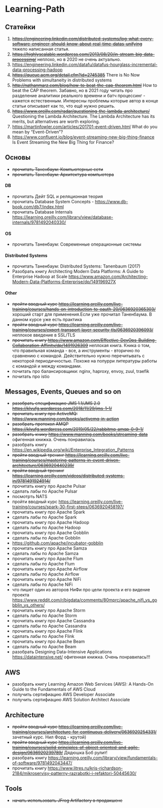 # Learning-Path

## Статейки
1. ~~https://engineering.linkedin.com/distributed-systems/log-what-every-software-engineer-should-know-about-real-time-datas-unifying~~ тяжело написанная статья. 
2. ~~https://highlyscalable.wordpress.com/2013/08/20/in-stream-big-data-processing/~~ неплохо, но в 2020 не очень актуально.
3. https://engineering.linkedin.com/datafu/datafus-hourglass-incremental-data-processing-hadoop
4. ~~https://queue.acm.org/detail.cfm?id=2745385~~ There is No Now Problems with simultaneity in distributed systems
5. ~~http://nathanmarz.com/blog/how-to-beat-the-cap-theorem.html~~ How to beat the CAP theorem. Забавно, но в 2021 году читать про разделение аналитики реального времени и батч процессинг - кажется  естественным. Интересны проблемы которые автор в конце статьи описывает как то, что ещё нужно решить.
6. ~~https://www.oreilly.com/radar/questioning-the-lambda-architecture/~~ Questioning the Lambda Architecture. The Lambda Architecture has its merits, but alternatives are worth exploring.
7. https://martinfowler.com/articles/201701-event-driven.html What do you mean by “Event-Driven”?
8. https://www.confluent.io/blog/event-streaming-new-big-thing-finance Is Event Streaming the New Big Thing for Finance?

## Основы
* ~~прочитать Таненбаум: Компьютерные сети~~
* ~~прочитать Таненбаум: Архитектура компьютера~~

#### DB
* прочитать Дейт SQL и реляционная теория
* прочитать Database System Concepts -  https://www.db-book.com/db7/index.html
* прочитать Database Internals https://learning.oreilly.com/library/view/database-internals/9781492040330/
#### OS
* прочитать Таненбаум: Современные операционные системы
#### Distributed Systems
* прочитать Таненбаум: Distributed Systems: Tanenbaum (2017)
* Разобрать книгу Architecting Modern Data Platforms: A Guide to Enterprise Hadoop at Scale https://www.amazon.com/Architecting-Modern-Data-Platforms-Enterprise/dp/149196927X
#### Other
* ~~пройти вводный курс https://learning.oreilly.com/live-training/courses/hands-on-introduction-to-oauth-20/0636920365303/~~ хороший старт для применения.Если уже прочитал Таненбаума. В данном курсе уже есть практика
* ~~пройти вводный курс https://learning.oreilly.com/live-training/courses/expert-transport-layer-security-tls/0636920396093/~~ неплохое введение в SSL/TLS
* ~~прочитать книгу https://www.amazon.com/Effective-DevOps-Building-Collaboration-Affinity/dp/1491926309~~ неплохая книга. Кника о том, что правильная команда - все, а инструменты - вторично по сравнению с командой. Действительно нужно перечитывать с некоторой периодичностью. Похоже на попурри литературы работы с командой и между командами.
* почитать про балансировщики: nginx, haproxy, envoy, zuul, traefik
* почитать про istio

## Messages, Events, Queues and so on
* ~~разобрать спецификацию JMS 1.1/JMS 2.0 https://klvufg.wordpress.com/2018/11/29/jms-1-1/~~
* ~~прочитать книгу про ActiveMQ: https://www.manning.com/books/activemq-in-action~~
* ~~разобрать протокол AMQP https://klvufg.wordpress.com/2019/05/22/rabbitmq-amqp-0-9-1/~~
* ~~разобрать книку https://www.manning.com/books/streaming-data~~ офигенная книжка. Очень понравилась
* разобрать книгу https://en.wikipedia.org/wiki/Enterprise_Integration_Patterns 
* ~~пройти вводный тренинг https://learning.oreilly.com/live-training/courses/mastering-patterns-in-event-driven-architecture/0636920440239/~~
* ~~пройти вводный тренинг https://learning.oreilly.com/videos/distributed-systems-in/9781491924914/~~
* прочитать книгу про Apache Pulsar
* сделать лабы по Apache Pulsar
* посмотрть NATS
* пройти вводный курс https://learning.oreilly.com/live-training/courses/spark-30-first-steps/0636920458197/
* прочитать книгу про Apache Spark
* сделать лабы по Apache Spark 
* прочитать книгу про Apache Hadoop
* сделать лабы по Apache Hadoop
* прочитать книгу про Apache Gobblin
* сделать лабы по Apache Gobblin 
* https://github.com/apache/incubator-gobblin
* прочитать книгу про Apache Samza
* сделать лабы по Apache Samza
* прочитать книгу про Apache Flum
* сделать лабы по Apache Flum
* прочитать книгу про Apache Airflow
* сделать лабы по Apache Airflow
* прочитать книгу про Apache NiFi
* сделать лабы по Apache NiFi
* что пишет один из авторов НиФи про цели проекта и его видение проекта https://www.reddit.com/r/bigdata/comments/80mprc/apache_nifi_vs_gobblin_vs_others/
* прочитать книгу про Apache Storm
* сделать лабы по Apache Storm
* прочитать книгу про Apache Cassandra
* сделать лабы по Apache Cassandra
* прочитать книгу про Apache Flink
* сделать лабы по Apache Flink
* прочитать книгу про Apache Beam
* сделать лабы по Apache Beam
* разобрать Designing Data-Intensive Applications https://dataintensive.net/ офигенная книжка. Очень понравилась!!!


## AWS
* разобрать книгу Learning Amazon Web Services (AWS): A Hands-On Guide to the Fundamentals of AWS Cloud 
* получить сертифиацию AWS Developer Associate
* получить сертифиацию AWS Solution Architect Associate

## Architecture
* ~~пройти вводный курс https://learning.oreilly.com/live-training/courses/architecture-for-continuous-delivery/0636920254331/~~ зачетный курс. Нил Форд - крутой)
* ~~пройти вводный курс https://learning.oreilly.com/live-training/courses/solid-principles-of-object-oriented-and-agile-design/0636920239789/~~ Дядюшка Боб рулит!
* разобрать книгу https://learning.oreilly.com/library/view/fundamentals-of-software/9781492043447/
* прочитать книгу https://www.litres.ru/kris-richardson-2184/mikroservisy-patterny-razrabotki-i-refaktori-50445630/

## Tools
* ~~начать использовать JFrog Artifactory в продакшене~~
